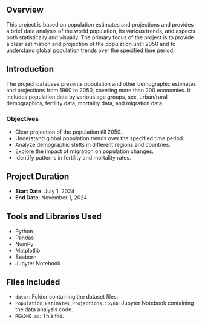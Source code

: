 ## Overview
This project is based on population estimates and projections and provides a brief data analysis of the world population, its various trends, and aspects both statistically and visually. The primary focus of the project is to provide a clear estimation and projection of the population until 2050 and to understand global population trends over the specified time period.

## Introduction
The project database presents population and other demographic estimates and projections from 1960 to 2050, covering more than 200 economies. It includes population data by various age groups, sex, urban/rural demographics, fertility data, mortality data, and migration data.

### Objectives
- Clear projection of the population till 2050.
- Understand global population trends over the specified time period.
- Analyze demographic shifts in different regions and countries.
- Explore the impact of migration on population changes.
- Identify patterns in fertility and mortality rates.

## Project Duration
- **Start Date**: July 1, 2024
- **End Date**: November 1, 2024

## Tools and Libraries Used
- Python
- Pandas
- NumPy
- Matplotlib
- Seaborn
- Jupyter Notebook

## Files Included
- `data/`: Folder containing the dataset files.
- `Population_Estimates_Projections.ipynb`: Jupyter Notebook containing the data analysis code.
- `README.md`: This file.
